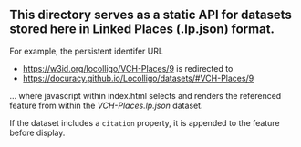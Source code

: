 ## This directory serves as a static API for datasets stored here in Linked Places (.lp.json) format.

For example, the persistent identifer URL
* https://w3id.org/locolligo/VCH-Places/9 
is redirected to
* https://docuracy.github.io/Locolligo/datasets/#VCH-Places/9 

... where javascript within index.html selects and renders the referenced feature from within the *VCH-Places.lp.json* dataset.

If the dataset includes a `citation` property, it is appended to the feature before display.
